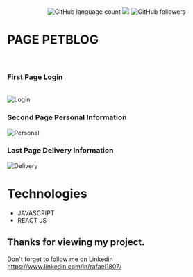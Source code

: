 <div align="center">
<img alt="GitHub language count" src="https://img.shields.io/github/languages/count/rafa1807/petblog">
<img src="https://img.shields.io/badge/%F0%9F%99%8F-Obrigado-blueviolet">
<img alt="GitHub followers" src="https://img.shields.io/github/followers/Rafa1807?style=social">
</div>
    
# PAGE PETBLOG
<br>


### First Page Login


<br>
<img src="./public/login.png" alt="Login">
<br>

### Second Page Personal Information

<img src="./public/personal.png" alt="Personal">
<br>

### Last Page Delivery Information

<img src="./public/delivery.png" alt="Delivery">
     
     
# Technologies 

* JAVASCRIPT
* REACT JS

## Thanks for viewing my project.

Don't forget to follow me on Linkedin https://www.linkedin.com/in/rafael1807/
